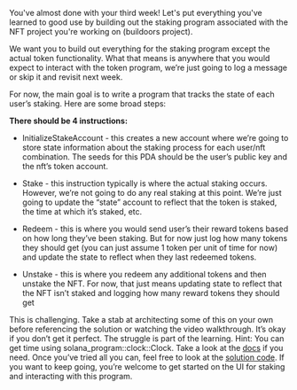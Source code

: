 You've almost done with your third week! Let's put everything you've learned to good use by building out the staking program associated with the NFT project you're working on (buildoors project).

We want you to build out everything for the staking program except the actual token functionality. What that means is anywhere that you would expect to interact with the token program, we’re just going to log a message or skip it and revisit next week.

For now, the main goal is to write a program that tracks the state of each user’s staking. Here are some broad steps:

**There should be 4 instructions:**

- InitializeStakeAccount - this creates a new account where we’re going to store state information about the staking process for each user/nft combination. The seeds for this PDA should be the user’s public key and the nft’s token account.

- Stake - this instruction typically is where the actual staking occurs. However, we’re not going to do any real staking at this point. We’re just going to update the “state” account to reflect that the token is staked, the time at which it’s staked, etc.

- Redeem - this is where you would send user’s their reward tokens based on how long they’ve been staking. But for now just log how many tokens they should get (you can just assume 1 token per unit of time for now) and update the state to reflect when they last redeemed tokens.

- Unstake - this is where you redeem any additional tokens and then unstake the NFT. For now, that just means updating state to reflect that the NFT isn’t staked and logging how many reward tokens they should get

This is challenging. Take a stab at architecting some of this on your own before referencing the solution or watching the video walkthrough. It’s okay if you don’t get it perfect. The struggle is part of the learning.
Hint: You can get time using solana_program::clock::Clock. Take a look at the [docs](https://docs.rs/solana-program/latest/solana_program/clock/struct.Clock.html) if you need.
Once you’ve tried all you can, feel free to look at the [solution code](https://beta.solpg.io/6328f26177ea7f12846aee9b). If you want to keep going, you’re welcome to get started on the UI for staking and interacting with this program.

